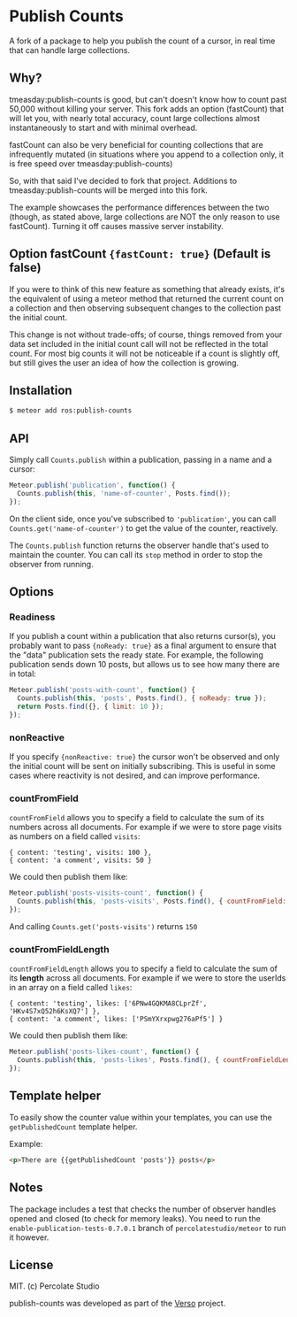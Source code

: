 # Publish Counts

A fork of a package to help you publish the count of a cursor, in real time that can handle large collections.

## Why?

tmeasday:publish-counts is good, but can't doesn't know how to count past 50,000 without killing your server.  This fork adds an option (fastCount) that will let you, with nearly total accuracy, count large collections almost instantaneously to start and with minimal overhead.

fastCount can also be very beneficial for counting collections that are infrequently mutated (in situations where you append to a collection only, it is free speed over tmeasday:publish-counts)

So, with that said I've decided to fork that project.  Additions to tmeasday:publish-counts will be merged into this fork.

The example showcases the performance differences between the two (though, as stated above, large collections are NOT the only reason to use fastCount).  Turning it off causes massive server instability.

## Option fastCount `{fastCount: true}` (Default is false)

If you were to think of this new feature as something that already exists, it's the equivalent of using a meteor method that returned the current count on a collection and then observing subsequent changes to the collection past the initial count.

This change is not without trade-offs; of course, things removed from your data set included in the initial count call will not be reflected in the total count. For most big counts it will not be noticeable if a count is slightly off, but still gives the user an idea of how the collection is growing.

## Installation

``` sh
$ meteor add ros:publish-counts
```

## API

Simply call `Counts.publish` within a publication, passing in a name and a cursor:

```js
Meteor.publish('publication', function() {
  Counts.publish(this, 'name-of-counter', Posts.find());
});
```

On the client side, once you've subscribed to `'publication'`, you can call `Counts.get('name-of-counter')` to get the value of the counter, reactively.

The `Counts.publish` function returns the observer handle that's used to maintain the counter. You can call its `stop` method in order to stop the observer from running.

## Options

### Readiness

If you publish a count within a publication that also returns cursor(s), you probably want to pass `{noReady: true}` as a final argument to ensure that the "data" publication sets the ready state. For example, the following publication sends down 10 posts, but allows us to see how many there are in total:

```js
Meteor.publish('posts-with-count', function() {
  Counts.publish(this, 'posts', Posts.find(), { noReady: true });
  return Posts.find({}, { limit: 10 });
});
```

### nonReactive

If you specify `{nonReactive: true}` the cursor won't be observed and only the initial count will be sent on initially subscribing. This is useful in some cases where reactivity is not desired, and can improve performance.

### countFromField

`countFromField` allows you to specify a field to calculate the sum of its numbers across all documents.
For example if we were to store page visits as numbers on a field called `visits`:

```
{ content: 'testing', visits: 100 },
{ content: 'a comment', visits: 50 }
```

We could then publish them like:

```js
Meteor.publish('posts-visits-count', function() {
  Counts.publish(this, 'posts-visits', Posts.find(), { countFromField: 'visits' });
});
```


And calling `Counts.get('posts-visits')` returns `150`

### countFromFieldLength

`countFromFieldLength` allows you to specify a field to calculate the sum of its **length** across all documents.
For example if we were to store the userIds in an array on a field called `likes`:

```
{ content: 'testing', likes: ['6PNw4GQKMA8CLprZf', 'HKv4S7xQ52h6KsXQ7'] },
{ content: 'a comment', likes: ['PSmYXrxpwg276aPf5'] }
```

We could then publish them like:

```js
Meteor.publish('posts-likes-count', function() {
  Counts.publish(this, 'posts-likes', Posts.find(), { countFromFieldLength: 'likes' });
});
```

## Template helper

To easily show the counter value within your templates, you can use the `getPublishedCount` template helper.

Example:
```html
<p>There are {{getPublishedCount 'posts'}} posts</p>
```

## Notes

The package includes a test that checks the number of observer handles opened and closed (to check for memory leaks). You need to run the `enable-publication-tests-0.7.0.1` branch of `percolatestudio/meteor` to run it however.

## License

MIT. (c) Percolate Studio

publish-counts was developed as part of the [Verso](http://versoapp.com) project.
